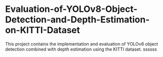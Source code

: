 # Evaluation-of-YOLOv8-Object-Detection-and-Depth-Estimation-on-KITTI-Dataset
This project contains the implementation and evaluation of YOLOv8 object detection combined with depth estimation using the KITTI dataset.
ssssss
